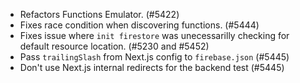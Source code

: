 - Refactors Functions Emulator. (#5422)
- Fixes race condition when discovering functions. (#5444)
- Fixes issue where `init firestore` was unecessarilly checking for default resource location. (#5230 and #5452)
- Pass `trailingSlash` from Next.js config to `firebase.json` (#5445)
- Don't use Next.js internal redirects for the backend test (#5445)

